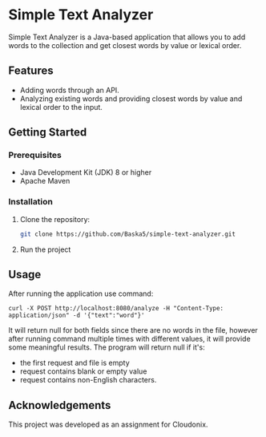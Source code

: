 # Simple Text Analyzer

Simple Text Analyzer is a Java-based application that allows you to add words to the collection and get closest words by value or lexical order.

## Features

- Adding words through an API.
- Analyzing existing words and providing closest words by value and lexical order to the input.

## Getting Started

### Prerequisites

- Java Development Kit (JDK) 8 or higher
- Apache Maven

### Installation

1. Clone the repository:

   ```bash
   git clone https://github.com/Baska5/simple-text-analyzer.git
2. Run the project
   
## Usage

After running the application use command:
```
curl -X POST http://localhost:8080/analyze -H "Content-Type: application/json" -d '{"text":"word"}'
```
It will return null for both fields since there are no words in the file, however after running command multiple times with different values, it will provide 
some meaningful results.
The program will return null if it's:
* the first request and file is empty
* request contains blank or empty value
* request contains non-English characters.

## Acknowledgements
This project was developed as an assignment for Cloudonix.
